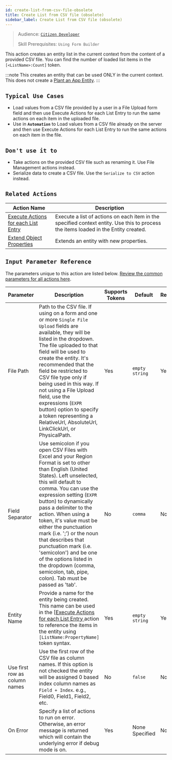 ```yaml
---
id: create-list-from-csv-file-obsolete
title: Create List from CSV file (obsolete)
sidebar_label: Create List from CSV file (obsolete)
---
```


> Audience: [`Citizen Developer`](/audience.md#citizen-developers)
>
> Skill Prerequisites: `Using Form Builder`

This action creates an entity list in the current context from the content of a provided CSV file. You can find the number of loaded list items in the `[<ListName>:Count]` token.

:::note
This creates an entity that can be used ONLY in the current context. This does not create a [Plant an App Entity](/entities.md).
:::

## `Typical Use Cases`

- Load values from a CSV file provided by a user in a File Upload form field and then use Execute Actions for each List Entry to run the same actions on each item in the uploaded file.
- Use in **`Automation`** to Load values from a CSV file already on the server and then use Execute Actions for each List Entry to run the same actions on each item in the file.

## `Don't use it to`

- Take actions on the provided CSV file such as renaming it. Use File Management actions instead.
- Serialize data to create a CSV file. Use the `Serialize to CSV` action instead.

## `Related Actions`

| Action Name | Description |
| -- | -- |
| [Execute Actions for each List Entry ](/actions/execute-actions-for-each-list-entry.md)   | Execute a list of actions on each item in the specified context entity. Use this to process the items loaded in the Entity created. |
| [Extend Object Properties](/actions/extend-object-properties.md)   | Extends an entity with new properties. |

## `Input Parameter Reference`

The parameters unique to this action are listed below. [Review the common parameters for all actions here](/actions/common-parameters.md).

| Parameter| Description| Supports Tokens | Default| Required |
| -- | -- | -- | -- | -- |
| File Path | Path to the CSV file. If using on a form and one or more `Single File Upload` fields are available, they will be listed in the dropdown. The file uploaded to that field will be used to create the entity. It's recommended that the field be restricted to CSV file type only if being used in this way. If not using a File Upload field, use the expressions (`EXPR` button) option to specify a token representing a RelativeUrl, AbsoluteUrl, LinkClickUrl, or PhysicalPath. | Yes | `empty string` | Yes |
| Field Separator | Use semicolon if you open CSV Files with Excel and your Region Format is set to other than English (United States). Left unselected, this will default to comma. You can use the expression setting (`EXPR` button) to dynamically pass a delimiter to the action. When using a token, it's value must be either the punctuation mark (i.e. ';') or the noun that describes that punctuation mark (i.e. 'semicolon') and be one of the options listed in the dropdown (comma, semicolon, tab, pipe, colon). Tab must be passed as 'tab'. | No | `comma` | No |
| Entity Name | Provide a name for the entity being created. This name can be used in the [[Execute Actions for each List Entry ](/actions/execute-actions-for-each-list-entry.md) action to reference the items in the entity using `[ListName:PropertyName]` token syntax. | Yes | `empty string` | Yes |
| Use first row as column names | Use the first row of the CSV file as column names. If this option is not checked the entity will be assigned 0 based index column names as `Field + Index`. e.g., Field0, Field1, Field2, etc. | No | `false` | No |
| On Error | Specify a list of actions to run on error. Otherwise, an error message is returned which will contain the underlying error if debug mode is on.  | Yes | None Specified | No |
